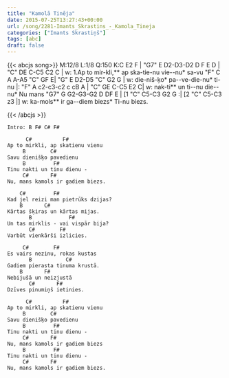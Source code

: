 ```yaml
---
title: "Kamolā Tinēja"
date: 2015-07-25T13:27:43+00:00
url: /song/2281-Imants_Skrastins_-_Kamola_Tineja
categories: ["Imants Skrastiņš"]
tags: [abc]
draft: false
---
```

{{< abcjs song>}}
M:12/8
L:1/8
Q:150
K:C
E2 F | "G7" E D2-D3-D2 D F E D | "C" DE C-C5 C2 C |
w: 1.Ap to mir-kli,** ap ska-tie-nu vie--nu* sa-vu
"F" C A A-A5 "C" GF E| "G" E D2-D5 "C" G2 G |
w: die-niš-ķo* pa--ve-die-nu* ti-nu
|: "F" A c2-c3-c2 c cB A |  "C" GE C-C5 E2 C|
w: nak-ti** un ti--nu die--nu* Nu mans
"G7" G G2-G3-G2 D DF E |  [1 "C" C5-C3 G2 G :| [2 "C" C5-C3 z3 |]
w: ka-mols** ir ga--diem biezs* Ti-nu biezs.

{{< /abcjs >}}
```text
Intro: B F# C# F#

      C#		  F#
Ap to mirkli, ap skatienu vienu
     B		  C#
Savu dienišķo pavedienu
     B		   F#
Tinu nakti un tinu dienu -
	 C#		  F#
Nu, mans kamols ir gadiem biezs.

	C#		   F#
Kad jel reizi man pietrūks dzijas?
	B		C#
Kārtas šķiras un kārtas mijas.
       B		    F#
Un tas mirklis - vai vispār bija?
       C#	     F#
Varbūt vienkārši izlicies.

	 C#	       F#
Es vairs nezinu, rokas kustas
       B	       C#
Gadiem pierasta tinuma krustā.
    B		F#
Nebijušā un neizjustā
       C#	    F#
Dzīves pinumiņš ietinies.

      C#		  F#
Ap to mirkli, ap skatienu vienu
     B		  C#
Savu dienišķo pavedienu
     B		   F#
Tinu nakti un tinu dienu -
	 C#		  F#
Nu, mans kamols ir gadiem biezs
     B		   F#
Tinu nakti un tinu dienu -
	 C#		  F#
Nu, mans kamols ir gadiem biezs.
```